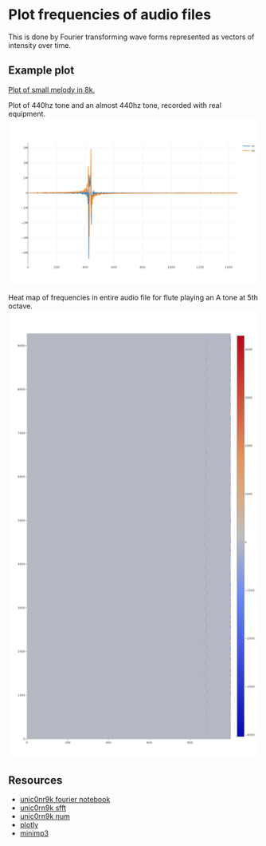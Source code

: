 # Plot frequencies of audio files

This is done by Fourier transforming wave forms represented as vectors of intensity over time.

## Example plot
[Plot of small melody in 8k.](https://raw.githubusercontent.com/unic0rn9k/freqplot/master/plots/skive.mp3.png)

Plot of 440hz tone and an almost 440hz tone, recorded with real equipment.
![](plots/440hz_ekstra/3.png)

Heat map of frequencies in entire audio file for flute playing an A tone at 5th octave.
![](plots/data/fløjte/køkken_A.m4a.left.mp3.png)

## Resources
- [unic0nr9k fourier notebook](https://nbviewer.org/github/unic0rn9k/fourier-notebook/blob/master/README.ipynb)
- [unic0rn9k sfft](https://github.com/unic0rn9k/sfft)
- [unic0rn9k num](https://github.com/unic0rn9k/num)
- [plotly](https://github.com/igiagkiozis/plotly)
- [minimp3](https://github.com/germangb/minimp3-rs)
